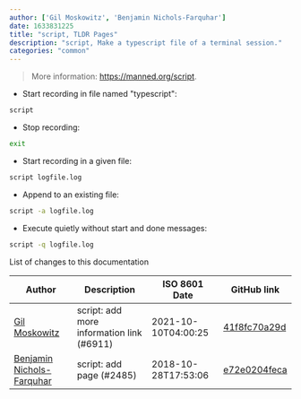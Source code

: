 ```yaml
---
author: ['Gil Moskowitz', 'Benjamin Nichols-Farquhar']
date: 1633831225
title: "script, TLDR Pages"
description: "script, Make a typescript file of a terminal session."
categories: "common"
---
```

> More information: <https://manned.org/script>.

- Start recording in file named "typescript":

```bash
script
```

- Stop recording:

```bash
exit
```

- Start recording in a given file:

```bash
script logfile.log
```

- Append to an existing file:

```bash
script -a logfile.log
```

- Execute quietly without start and done messages:

```bash
script -q logfile.log
```
List of changes to this documentation


Author | Description | ISO 8601 Date | GitHub link
------|-----|-----|-----
[Gil Moskowitz](mailto:gmoskowitz@xtuple.com) | script: add more information link (#6911) | 2021-10-10T04:00:25 | [41f8fc70a29d](https://github.com/tldr-pages/tldr/commit/41f8fc70a29dc6361b2c2b16c41f52aa6395ea7a)
[Benjamin Nichols-Farquhar](mailto:bennichols.farquhar@gmail.com) | script: add page (#2485) | 2018-10-28T17:53:06 | [e72e0204feca](https://github.com/tldr-pages/tldr/commit/e72e0204fecaa9b69ce837d4df993ed1b5d75afb)

